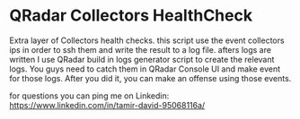 # QRadar Collectors HealthCheck
Extra layer of Collectors health checks. this script use the event collectors ips in order to ssh them and write
the result to a log file. afters logs are written I use QRadar build in logs generator script to create the relevant logs.
You guys need to catch them in QRadar Console UI and make event for those logs. After you did it, you can make an offense using those events.

for questions you can ping me on Linkedin:
https://www.linkedin.com/in/tamir-david-95068116a/
